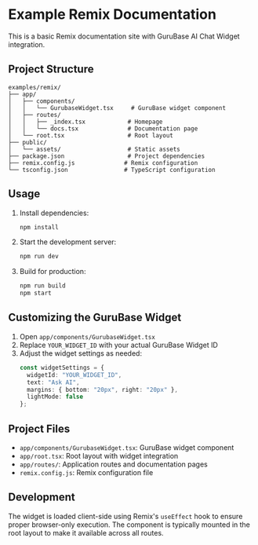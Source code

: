 # Example Remix Documentation

This is a basic Remix documentation site with GuruBase AI Chat Widget integration.

## Project Structure

```
examples/remix/
├── app/
│   ├── components/
│   │   └── GurubaseWidget.tsx     # GuruBase widget component
│   ├── routes/
│   │   ├── _index.tsx            # Homepage
│   │   └── docs.tsx              # Documentation page
│   └── root.tsx                  # Root layout
├── public/
│   └── assets/                   # Static assets
├── package.json                  # Project dependencies
├── remix.config.js              # Remix configuration
└── tsconfig.json                # TypeScript configuration
```

## Usage

1. Install dependencies:
   ```bash
   npm install
   ```

2. Start the development server:
   ```bash
   npm run dev
   ```

3. Build for production:
   ```bash
   npm run build
   npm start
   ```

## Customizing the GuruBase Widget

1. Open `app/components/GurubaseWidget.tsx`
2. Replace `YOUR_WIDGET_ID` with your actual GuruBase Widget ID
3. Adjust the widget settings as needed:
   ```typescript
   const widgetSettings = {
     widgetId: "YOUR_WIDGET_ID",
     text: "Ask AI",
     margins: { bottom: "20px", right: "20px" },
     lightMode: false
   };
   ```

## Project Files

- `app/components/GurubaseWidget.tsx`: GuruBase widget component
- `app/root.tsx`: Root layout with widget integration
- `app/routes/`: Application routes and documentation pages
- `remix.config.js`: Remix configuration file

## Development

The widget is loaded client-side using Remix's `useEffect` hook to ensure proper browser-only execution. The component is typically mounted in the root layout to make it available across all routes.
